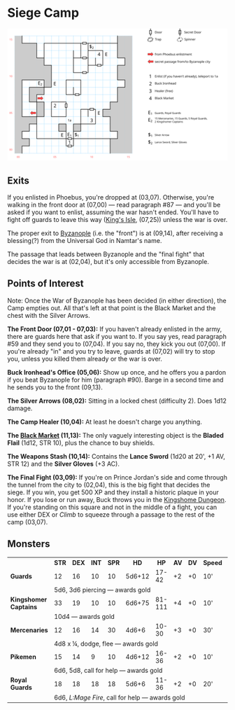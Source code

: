 # Siege Camp

![map](siege-camp.svg)

## Exits

If you enlisted in Phoebus, you're dropped at (03,07). Otherwise, you're walking in the front door at (07,00) — read paragraph #87 — and you'll be asked if you want to enlist, assuming the war hasn't ended. You'll have to fight off guards to leave this way ([King's Isle](dilmun.md), (07,25)) unless the war is over.

The proper exit to [Byzanople](byzanople.md) (i.e. the "front") is at (09,14), after receiving a blessing(?) from the Universal God in Namtar's name.

The passage that leads between Byzanople and the "final fight" that decides the war is at (02,04), but it's only accessible from Byzanople.

## Points of Interest

Note: Once the War of Byzanople has been decided (in either direction), the Camp empties out. All that's left at that point is the Black Market and the chest with the Silver Arrows.

**The Front Door (07,01 - 07,03):** If you haven't already enlisted in the army, there are guards here that ask if you want to. If you say yes, read paragraph #59 and they send you to (07,04). If you say no, they kick you out (07,00). If you're already "in" and you try to leave, guards at (07,02) will try to stop you, unless you killed them already or the war is over.

**Buck Ironhead's Office (05,06):** Show up once, and he offers you a pardon if you beat Byzanople for him (paragraph #90). Barge in a second time and he sends you to the front (09,13).

**The Silver Arrows (08,02):** Sitting in a locked chest (difficulty 2). Does 1d12 damage.

**The Camp Healer (10,04):** At least he doesn't charge you anything.

**The [Black Market](../things-and-stuff.md#black-market-1) (11,13):** The only vaguely interesting object is the **Bladed Flail** (1d12, STR 10), plus the chance to buy shields.

**The Weapons Stash (10,14):** Contains the **Lance Sword** (1d20 at 20', +1 AV, STR 12) and the **Silver Gloves** (+3 AC).

**The Final Fight (03,09):** If you're on Prince Jordan's side and come through the tunnel from the city to (02,04), this is the big fight that decides the siege. If you win, you get 500 XP and they install a historic plaque in your honor. If you lose or run away, Buck throws you in the [Kingshome Dungeon](kingshome-dungeon.md). If you're standing on this square and not in the middle of a fight, you can use either DEX or *Climb* to squeeze through a passage to the rest of the camp (03,07).

## Monsters

<table>
  <tr>
    <th></th>
    <th>STR</th>
    <th>DEX</th>
    <th>INT</th>
    <th>SPR</th>
    <th>HD</th>
    <th>HP</th>
    <th>AV</th>
    <th>DV</th>
    <th>Speed</th>
    <th>XP</th>
  </tr>
  <tr>
    <td><b>Guards</b></td>
    <td>12</td>
    <td>16</td>
    <td>10</td>
    <td>10</td>
    <td>5d6+12</td>
    <td>17-42</td>
    <td>+2</td>
    <td>+0</td>
    <td>10'</td>
    <td>200</td>
  </tr><tr>
    <td></td>
    <td colspan="10">5d6, 3d6 piercing — awards gold</td>
  </tr>
  <tr>
    <td><b>Kingshomer Captains</b></td>
    <td>33</td>
    <td>19</td>
    <td>10</td>
    <td>10</td>
    <td>6d6+75</td>
    <td>81-111</td>
    <td>+4</td>
    <td>+0</td>
    <td>10'</td>
    <td>300</td>
  </tr><tr>
    <td></td>
    <td colspan="10">10d4 — awards gold</td>
  </tr>
  <tr>
    <td><b>Mercenaries</b></td>
    <td>12</td>
    <td>16</td>
    <td>14</td>
    <td>30</td>
    <td>4d6+6</td>
    <td>10-30</td>
    <td>+3</td>
    <td>+0</td>
    <td>30'</td>
    <td>100</td>
  </tr><tr>
    <td></td>
    <td colspan="10">4d8 x ¼, dodge, flee — awards gold</td>
  </tr>
  <tr>
    <td><b>Pikemen</b></td>
    <td>15</td>
    <td>14</td>
    <td>9</td>
    <td>10</td>
    <td>4d6+12</td>
    <td>16-36</td>
    <td>+2</td>
    <td>+0</td>
    <td>10'</td>
    <td>190</td>
  </tr><tr>
    <td></td>
    <td colspan="10">6d6, 5d8, call for help — awards gold</td>
  </tr>
  <tr>
    <td><b>Royal Guards</b></td>
    <td>18</td>
    <td>18</td>
    <td>18</td>
    <td>18</td>
    <td>5d6+6</td>
    <td>11-36</td>
    <td>+2</td>
    <td>+0</td>
    <td>20'</td>
    <td>220</td>
  </tr><tr>
    <td></td>
    <td colspan="10">6d6, <i>L:Mage Fire</i>, call for help — awards gold</td>
  </tr>
</table>
